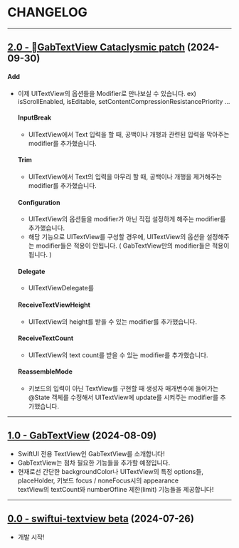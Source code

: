 # CHANGELOG

-----

## [2.0 - GabTextView Cataclysmic patch](https://github.com/sanggab/swiftui-textView/releases/tag/2.0) (2024-09-30)
#### Add

* 이제 UITextView의 옵션들을 Modifier로 만나보실 수 있습니다. ex) isScrollEnabled, isEditable, setContentCompressionResistancePriority ...
  
  #### InputBreak
  * UITextView에서 Text 입력을 할 때, 공백이나 개행과 관련된 입력을 막아주는 modifier를 추가했습니다.

  #### Trim
  * UITextView에서 Text의 입력을 마무리 할 때, 공백이나 개행을 제거해주는 modifier를 추가했습니다.

  #### Configuration
  * UITextView의 옵션들을 modifier가 아닌 직접 설정하게 해주는 modifier를 추가했습니다.
  * 해당 기능으로 UITextView를 구성할 경우에, UITextView의 옵션을 설정해주는 modifier들은 적용이 안됩니다. ( GabTextView만의 modifier들은 적용이 됩니다. )
  
  #### Delegate
  * UITextViewDelegate를 
  
  #### ReceiveTextViewHeight
  * UITextView의 height를 받을 수 있는 modifier를 추가했습니다.
  
  #### ReceiveTextCount
  * UITextView의 text count를 받을 수 있는 modifier를 추가했습니다.
  
  #### ReassembleMode
  * 키보드의 입력이 아닌 TextView를 구현할 때 생성자 매개변수에 들어가는 @State 객체를 수정해서 UITextView에 update를 시켜주는 modifier를 추가했습니다.

---


## [1.0 - GabTextView](https://github.com/sanggab/swiftui-textView/releases/tag/1.0) (2024-08-09)
* SwiftUI 전용 TextView인 GabTextView를 소개합니다!   
* GabTextView는 점차 필요한 기능들을 추가할 예정입니다.   
* 현재로선 간단한 backgroundColor나 UITextView의 특정 options들, placeHolder, 키보드 focus / noneFocus시의 appearance   
  textView의 textCount와 numberOfline 제한(limit) 기능들을 제공합니다!

---

## [0.0 - swiftui-textview beta](https://github.com/sanggab/swiftui-textView/releases/tag/0.0) (2024-07-26)
* 개발 시작!
